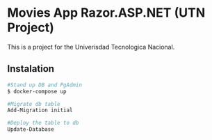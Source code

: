 # Movies App Razor.ASP.NET (UTN Project)

This is a project for the Univerisdad Tecnologica Nacional. 

## Instalation 

```bash
#Stand up DB and PgAdmin
$ docker-compose up

#Migrate db table
Add-Migration initial

#Deploy the table to db
Update-Database


```
